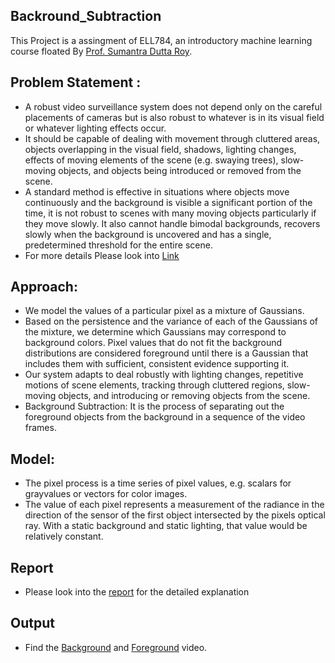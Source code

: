 ## Backround_Subtraction
This Project is a assingment of ELL784, an introductory machine learning course floated By [Prof. Sumantra Dutta Roy](https://www.cse.iitd.ac.in/~sumantra/).

## Problem Statement : 
- A robust video surveillance system does not depend only on the careful placements of cameras but is also robust to whatever is in its visual field or whatever lighting effects occur.
- It should be capable of dealing with movement through cluttered areas, objects overlapping in the visual field, shadows, lighting changes, effects of moving elements of the scene (e.g. swaying trees), slow-moving objects, and objects being introduced or removed from the scene.
- A standard method is effective in situations where objects move continuously and the background is visible a significant portion of the time, it is not robust to scenes with many moving objects particularly if they move slowly. It also cannot handle bimodal backgrounds, recovers slowly when the background is uncovered and has a single, predetermined threshold for the entire scene.
- For more details Please look into [Link](https://www.cse.iitd.ac.in/~sumantra/courses/ml/assignment_1.html)

## Approach:
- We model the values of a particular pixel as a mixture of Gaussians. 
- Based on the persistence and the variance of each of the Gaussians of the mixture, we determine which Gaussians may correspond to background colors. Pixel values that do not fit the background distributions are considered foreground until there is a Gaussian that includes them with sufficient, consistent evidence supporting it. 
- Our system adapts to deal robustly with lighting changes, repetitive motions of scene elements, tracking through cluttered regions, slow-moving objects, and introducing or removing objects from the scene.
- Background Subtraction: It is the process of separating out the foreground objects from the background in a sequence of the video frames.

## Model:
- The pixel process is a time series of pixel values, e.g. scalars for grayvalues or vectors for color images.
- The value of each pixel represents a measurement of the radiance in the direction of the sensor of the first object intersected by the pixels optical ray. With a static background and static lighting, that value would be relatively constant.

## Report
 - Please look into the [report](https://github.com/Mainak1792/Backround_Subtraction/blob/main/Report/Report.md) for the detailed explanation
 
## Output
 - Find the [Background](https://github.com/Mainak1792/Backround_Subtraction/blob/main/assets/background_video.mp4) and [Foreground]() video. 
